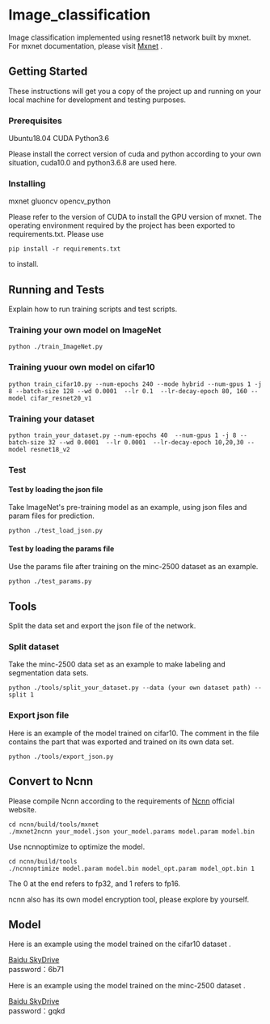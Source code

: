 # Image_classification
Image classification implemented using resnet18 network built by mxnet.
For mxnet documentation, please visit [Mxnet](https://cv.gluon.ai/contents.html) .
## Getting Started
These instructions will get you a copy of the project up and running on your local machine for development and testing purposes. 
### Prerequisites
Ubuntu18.04
CUDA
Python3.6

Please install the correct version of cuda and python according to your own situation, cuda10.0 and python3.6.8 are used here.
### Installing
mxnet
gluoncv
opencv_python

Please refer to the version of CUDA to install the GPU version of mxnet. The operating environment required by the project has been exported to requirements.txt. Please use 
```
pip install -r requirements.txt
```
 to install.
## Running and Tests
 Explain how to run training scripts and test scripts.
 ### Training your own model on ImageNet
```
python ./train_ImageNet.py
```
### Training yuour own model on cifar10
```
python train_cifar10.py --num-epochs 240 --mode hybrid --num-gpus 1 -j 8 --batch-size 128 --wd 0.0001  --lr 0.1  --lr-decay-epoch 80, 160 --model cifar_resnet20_v1
```
### Training your dataset
```
python train_your_dataset.py --num-epochs 40  --num-gpus 1 -j 8 --batch-size 32 --wd 0.0001  --lr 0.0001  --lr-decay-epoch 10,20,30 --model resnet18_v2
```
### Test
#### Test by loading the json file 
Take ImageNet's pre-training model as an example, using json files and param files for prediction.
```
python ./test_load_json.py
```
#### Test by loading the params file
Use the params file after training on the minc-2500 dataset as an example.
```
python ./test_params.py
```
## Tools
Split the data set and export the json file of the network.
### Split dataset
Take the minc-2500 data set as an example to make labeling and segmentation data sets.
```
python ./tools/split_your_dataset.py --data (your own dataset path) --split 1
```
### Export json file
Here is an example of the model trained on cifar10. The comment in the file contains the part that was exported and trained on its own data set.
```
python ./tools/export_json.py
```
## Convert to Ncnn
Please compile Ncnn according to the requirements of [Ncnn](https://github.com/Tencent/ncnn)  official website.
```
cd ncnn/build/tools/mxnet
./mxnet2ncnn your_model.json your_model.params model.param model.bin
```
Use ncnnoptimize to optimize the model.
```
cd ncnn/build/tools
./ncnnoptimize model.param model.bin model_opt.param model_opt.bin 1
```
The 0 at the end refers to fp32, and 1 refers to fp16.

ncnn also has its own model encryption tool, please explore by yourself.

## Model
Here is an example using the model trained on the cifar10 dataset .

[Baidu SkyDrive](链接：https://pan.baidu.com/s/1jdzuNZZDJQIf-ZkBDxFAgg )    
password：6b71   


Here is an example using the model trained on the minc-2500 dataset .

[Baidu SkyDrive](链接：https://pan.baidu.com/s/17x-PRmG5dN4jidj_UZ-5Cg )    
password：gqkd 






